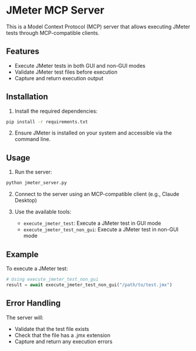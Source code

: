# JMeter MCP Server

This is a Model Context Protocol (MCP) server that allows executing JMeter tests through MCP-compatible clients.

## Features

- Execute JMeter tests in both GUI and non-GUI modes
- Validate JMeter test files before execution
- Capture and return execution output

## Installation

1. Install the required dependencies:
```bash
pip install -r requirements.txt
```

2. Ensure JMeter is installed on your system and accessible via the command line.

## Usage

1. Run the server:
```bash
python jmeter_server.py
```

2. Connect to the server using an MCP-compatible client (e.g., Claude Desktop)

3. Use the available tools:
   - `execute_jmeter_test`: Execute a JMeter test in GUI mode
   - `execute_jmeter_test_non_gui`: Execute a JMeter test in non-GUI mode

## Example

To execute a JMeter test:
```python
# Using execute_jmeter_test_non_gui
result = await execute_jmeter_test_non_gui("/path/to/test.jmx")
```

## Error Handling

The server will:
- Validate that the test file exists
- Check that the file has a .jmx extension
- Capture and return any execution errors
